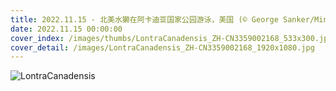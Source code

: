 ```yaml
---
title: 2022.11.15 - 北美水獭在阿卡迪亚国家公园游泳，美国 (© George Sanker/Minden Pictures)
date: 2022.11.15 00:00:00
cover_index: /images/thumbs/LontraCanadensis_ZH-CN3359002168_533x300.jpg
cover_detail: /images/LontraCanadensis_ZH-CN3359002168_1920x1080.jpg
---
```


![LontraCanadensis](/images/LontraCanadensis_ZH-CN3359002168_1920x1080.jpg)
